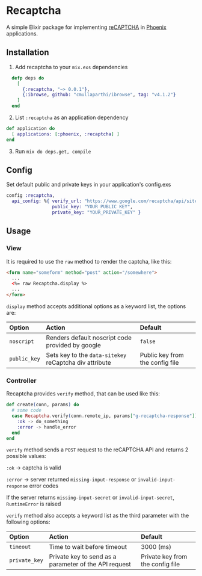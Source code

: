 # Recaptcha

A simple Elixir package for implementing [reCAPTCHA] in [Phoenix] applications.

[reCAPTCHA]: http://www.google.com/recaptcha
[Phoenix]: http://www.phoenixframework.org/

## Installation

1. Add recaptcha to your `mix.exs` dependencies

```elixir
  defp deps do
    [
      {:recaptcha, "~> 0.0.1"},
      {:ibrowse, github: "cmullaparthi/ibrowse", tag: "v4.1.2"}
    ]
  end
```

2. List `:recaptcha` as an application dependency

```elixir
def application do
  [ applications: [:phoenix, :recaptcha] ]
end
```

3. Run `mix do deps.get, compile`

## Config

Set default public and private keys in your application's config.exs

```elixir
config :recaptcha,
  api_config: %{ verify_url: "https://www.google.com/recaptcha/api/siteverify",
                 public_key: "YOUR_PUBLIC_KEY",
                 private_key: "YOUR_PRIVATE_KEY" }
```

## Usage

### View

It is required to use the `raw` method to render the captcha, like this:

```html
<form name="someform" method="post" action="/somewhere">
  ...
  <%= raw Recaptcha.display %>
  ...
</form>
```

`display` method accepts additional options as a keyword list, the options are:

Option                  | Action                                                 | Default
:---------------------- | :----------------------------------------------------- | :------------------------
`noscript`              | Renders default noscript code provided by google       | `false`
`public_key`            | Sets key to the `data-sitekey` reCaptcha div attribute | Public key from the config file



### Controller

Recaptcha provides `verify` method, that can be used like this:

```elixir
def create(conn, params) do
  # some code  
  case Recaptcha.verify(conn.remote_ip, params["g-recaptcha-response"]) do
    :ok -> do_something
    :error -> handle_error
  end
end
```

`verify` method sends a `POST` request to the reCAPTCHA API and returns 2 possible values:

`:ok` -> captcha is valid

`:error` -> server returned `missing-input-response` or `invalid-input-response` error codes

If the server returns `missing-input-secret` or `invalid-input-secret`, `RuntimeError` is raised

`verify` method also accepts a keyword list as the third parameter with the following options:

Option                  | Action                                                 | Default
:---------------------- | :----------------------------------------------------- | :------------------------
`timeout`               | Time to wait before timeout                            | 3000 (ms)
`private_key`           | Private key to send as a parameter of the API request  | Private key from the config file

